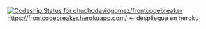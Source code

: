[ ![Codeship Status for chuchodavidgomez/frontcodebreaker](https://app.codeship.com/projects/12fc4310-48a4-0136-01a0-3afcec75ade7/status?branch=master)](https://app.codeship.com/projects/292409)
https://frontcodebreaker.herokuapp.com/ <- despliegue en heroku
